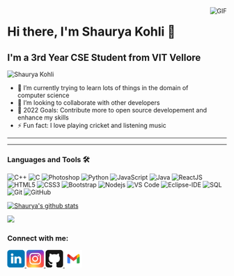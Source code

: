 
<img align="right" alt="GIF" height="200px" src="https://tenor.com/view/elbformat-computer-science-hamburg-gif-23899063.gif" />

# Hi there, I'm Shaurya Kohli 👋 
## I'm a 3rd Year CSE Student from  VIT Vellore
<p align="left"> <img src="https://komarev.com/ghpvc/?username=shauryakohli" alt="Shaurya Kohli" /> </p>

- 🌱 I’m currently trying to learn lots of things in the domain of computer science
- 👯 I’m looking to collaborate with other developers
- 🥅 2022 Goals: Contribute more to open source developement and enhance my skills
- ⚡ Fun fact: I love playing cricket and listening music
---



---

### Languages and Tools 🛠 


![C++](http://img.shields.io/badge/-C++-A8B9CC?style=flat-square&logo=c&logoColor=ffffff)
![C](http://img.shields.io/badge/-C-A8B9CC?style=flat-square&logo=c&logoColor=ffffff)
![Photoshop](https://img.shields.io/badge/-Photoshop-orange)
![Python](http://img.shields.io/badge/-Python-3776AB?style=flat-square&logo=python&logoColor=ffffff)
![JavaScript](https://img.shields.io/badge/-JavaScript-%23F7DF1C?style=flat-square&logo=javascript&logoColor=000000&labelColor=%23F7DF1C&color=%23FFCE5A)
![Java](http://img.shields.io/badge/-Java-5B4638?style=flat-square&logo=java&logoColor=ffffff)
![ReactJS](https://img.shields.io/badge/-React-61DAFB?style=flat-square&logo=react&logoColor=ffffff)
![HTML5](https://img.shields.io/badge/-HTML5-%23E44D27?style=flat-square&logo=html5&logoColor=ffffff)
![CSS3](https://img.shields.io/badge/-CSS3-%231572B6?style=flat-square&logo=css3)
![Bootstrap](https://img.shields.io/badge/-Bootstrap-563D7C?style=flat-square&logo=Bootstrap)
![Nodejs](https://img.shields.io/badge/-Nodejs-339933?style=flat-square&logo=Node.js&logoColor=ffffff)
![VS Code](http://img.shields.io/badge/-VS%20Code-007ACC?style=flat-square&logo=visual-studio-code&logoColor=ffffff)
![Eclipse-IDE](http://img.shields.io/badge/-Eclipse-2C2255?style=flat-square&logo=eclipse&logoColor=ffffff)
![SQL](https://img.shields.io/badge/-Sql%20Server-CC2927?style=flat-square&logo=microsoft-sql-server&logoColor=ffffff)
![Git](https://img.shields.io/badge/-Git-%23F05032?style=flat-square&logo=git&logoColor=%23ffffff)
![GitHub](https://img.shields.io/badge/-GitHub-181717?style=flat-square&logo=github)

[![Shaurya's github stats](https://github-readme-stats.vercel.app/api?username=shauryakohli)](https://github.com/anuraghazra/github-readme-stats)<br>

<img src="https://github-readme-stats.vercel.app/api/top-langs/?username=shauryakohli&layout=compact&hide_border=false&title_color=ffffff&text_color=daf7dc&icon_color=bb2acf&bg_color=191919">
<br/>
<h3> Connect with me:</h3>
  <a href="https://www.linkedin.com/in/shaurya-kohli-039b8b1b1/" target="_blank">
    <img src="https://github.com/edent/SuperTinyIcons/blob/master/images/svg/linkedin.svg" target="_blank" alt="Shaurya | LinkedIn" width="40px" >
  </a>
  <a href="https://www.instagram.com/shauryakohli11/" target="_blank">
    <img src="https://github.com/edent/SuperTinyIcons/blob/master/images/svg/instagram.svg" target="_blank"  alt="Shaurya | Instagram" width="40px" >
  </a>
    <a href="hhttps://github.com/shauryakohli" target="_blank">
    <img src="https://github.com/edent/SuperTinyIcons/blob/master/images/svg/github.svg" target="_blank" alt="Shaurya| Github" width="40px" >
  </a>
  <a href="mailto:shauryakohli17@gmail.com" target="_blank">
    <img src="https://github.com/edent/SuperTinyIcons/blob/master/images/svg/gmail.svg" target="_blank" alt="Shaurya| Gmail" width="40px" >
  </a>
  <br/>



  
